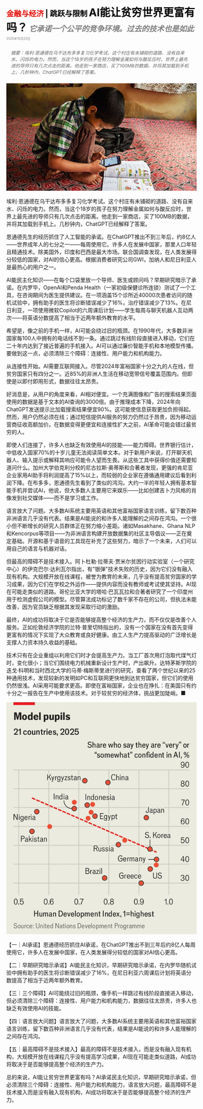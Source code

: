 <span style="color:#E3120B; font-size:14.9pt; font-weight:bold;">金融与经济</span> <span style="color:#000000; font-size:14.9pt; font-weight:bold;">| 跳跃与限制</span>
<span style="color:#000000; font-size:21.0pt; font-weight:bold;">AI能让贫穷世界更富有吗？</span>
<span style="color:#808080; font-size:14.9pt; font-weight:bold; font-style:italic;">它承诺一个公平的竞争环境。过去的技术也是如此</span>
<span style="color:#808080; font-size:6.2pt;">2025年10月23日</span>

<div style="padding:8px 12px; color:#666; font-size:9.0pt; font-style:italic; margin:12px 0;">摘要：埃利·恩通德在乌干达布多多复习化学考试。这个村庄有未铺砌的道路、没有自来水、闪烁的电力。然而，当这个18岁的孩子在努力理解金属如何与酸反应时，世界上最先进的导师只有几次点击的距离。他走到一家商店，买了100MB的数据，并将其加载到手机上。几秒钟内，ChatGPT已经解释了答案。</div>

![](../images/058_Can_AI_make_the_poor_world_richer/p0248_img01.jpeg)

埃利·恩通德在乌干达布多多复习化学考试。这个村庄有未铺砌的道路、没有自来水、闪烁的电力。然而，当这个18岁的孩子在努力理解金属如何与酸反应时，世界上最先进的导师只有几次点击的距离。他走到一家商店，买了100MB的数据，并将其加载到手机上。几秒钟内，ChatGPT已经解释了答案。

恩通德先生的经历抓住了人工智能的承诺。在ChatGPT推出不到三年后，约8亿人——世界成年人的七分之一——每周使用它。许多人在发展中国家，那里人口年轻且精通技术。除美国外，印度和巴西是最大市场。联合国调查发现，在人类发展得分较低的国家，对AI的信心更高。根据消费者研究公司GWI，加纳人和尼日利亚人是最热心的用户之一。

AI能民主化知识——在每个口袋里放一个导师、医生或顾问吗？早期研究暗示了承诺。在内罗毕，OpenAI和Penda Health（一家初级保健诊所连锁）测试了一个工具，在咨询期间为医生提供建议。在一项涵盖15个诊所近40000次患者访问的随机试验中，拥有助手的医生将诊断错误减少了16%，治疗错误减少了13%。在尼日利亚，一项使用微软Copilot的六周课后计划——学生每周与聊天机器人互动两次——将英语分数提高了相当于近两年额外教育的水平。

希望是，像之前的手机一样，AI可能会绕过旧的瓶颈。在1990年代，大多数非洲国家每100人中拥有的电话线不到一条。通过跳过有线阶段直接进入移动，它们在二十年内达到了接近普遍的手机接入。AI可以通过廉价智能手机和本地模型传播。要做到这一点，必须清除三个障碍：连接性、用户能力和机构能力。

从连接性开始。AI需要互联网接入。尽管2024年富裕国家十分之九的人在线，但贫穷国家只有四分之一。近85%的非洲人生活在移动宽带信号覆盖范围内。但即使是以即付即用形式，数据往往太昂贵。

好消息是，从用户的角度来看，AI相对便宜。一个充满图像和广告的搜索结果页面使用的数据是基于文本的AI查询的3000倍。由于推理成本下降，2024年向ChatGPT发送提示比加载搜索结果便宜90%。这可能使信息获取更加负担得起。然而，用户仍然必须在线；通过短信提供AI服务的努力仍然过于昂贵，因为移动运营商征收高额加价。在数据变得更便宜和连接性扩大之前，AI革命可能会错过最贫穷的人。

即使人们连接了，许多人也缺乏有效使用AI的技能——能力障碍。世界银行估计，中低收入国家70%的十岁儿童无法阅读简单文本。对于新用户来说，打开聊天机器人、输入提示或解释其响应可能令人望而生畏。从这些工具中获得价值还需要知道问什么。加州大学伯克利分校的尼古拉斯·奥蒂斯和合著者发现，更强的肯尼亚企业家用AI助手将利润提高了15%以上，而较弱的企业家在遵循通用建议后看到利润下降。在布多多，恩通德先生看到了类似的鸿沟。大约一半的年轻人拥有基本智能手机并尝试AI，他说，但大多数人主要用它来娱乐——比如创建吉卜力风格的肖像发到社交媒体——而不是学习或工作。

语言放大了问题。大多数AI系统主要用英语和其他富裕国家语言训练，留下数百种非洲语言几乎没有代表。结果是AI能说的和许多人能理解的之间存在鸿沟。一个很小但不断增长的研究人员群体正在努力缩小差距。诸如Masakhane、Ghana NLP和Kencorpus等项目——为非洲语言构建开放数据集的社区主导倡议——正在奠定基础。开源和基于语音的工具现在补充了这些努力，暗示了一个未来，人们可以用自己的语言与机器对话。

但最高的障碍不是技术接入。阿卜杜勒·拉蒂夫·贾米尔贫困行动实验室（一个研究中心）的伊克巴尔·达利瓦尔指出，有"银弹"技术失败的历史，因为它们没有融入现有机构。大规模开放在线课程，被誉为教育的未来，几乎没有提高贫穷国家的学习成果，因为它们在学校之外运作——提供内容而没有教师或考试使其坚持。AI现在可能走类似的道路。哥伦比亚大学的塔哈·巴瓦瓦拉和合著者研究了一个印度州用于检测虚假公司的模型。尽管算法成功标记了数千家不存在的公司，但执法未能改善，因为官员缺乏根据其发现采取行动的激励。

最终，AI的成功将取决于它是否能够提高整个经济的生产力，而不仅仅是改善个人服务。正如伦敦经济学院的兰特·普里切特指出的，没有一个国家在没有首先变得更富有的情况下实现了大众教育或良好健康。由工人生产力提高驱动的广泛增长是支撑人力资本持久收益的基础。

技术只有在企业重组以利用它们时才会提高生产力。当工厂首次用灯泡取代煤气灯时，变化很小；当它们围绕电力机械重新设计生产时，产出飙升。达特茅斯学院的迭戈·科明和当时西北大学的马蒂·梅斯蒂里进行的研究，查看了两个世纪以来的25种通用技术，发现较新的发明如PC和互联网更快地到达贫穷国家，但它们的使用仍然很浅。AI采用可能要求更高。即使在富裕国家，企业也在挣扎：在美国只有约十分之一报告在生产中使用该技术。对于较贫穷的经济体，挑战更加陡峭。■

![](../images/058_Can_AI_make_the_poor_world_richer/p0249_img01.jpeg)

【一｜AI承诺】恩通德经历抓住AI承诺，在ChatGPT推出不到三年后约8亿人每周使用它，许多人在发展中国家，在人类发展得分较低的国家对AI信心更高。

【二｜早期研究暗示承诺】AI能民主化知识，早期研究暗示承诺，在内罗毕随机试验中拥有助手的医生将诊断错误减少了16%，在尼日利亚六周课后计划将英语分数提高了相当于近两年额外教育。

【三｜三个障碍】AI可能绕过旧的瓶颈，像手机一样跳过有线阶段直接进入移动，但必须清除三个障碍：连接性、用户能力和机构能力，数据往往太昂贵，许多人也缺乏有效使用AI的技能。

【四｜语言放大问题】语言放大了问题，大多数AI系统主要用英语和其他富裕国家语言训练，留下数百种非洲语言几乎没有代表，结果是AI能说的和许多人能理解的之间存在鸿沟。

【五｜最高障碍不是技术接入】最高的障碍不是技术接入，而是没有融入现有机构，大规模开放在线课程几乎没有提高学习成果，AI现在可能走类似道路，AI成功将取决于是否能够提高整个经济的生产力。

总的来说，AI能让贫穷世界更富有吗？AI承诺民主化知识，早期研究暗示承诺，但必须清除三个障碍：连接性、用户能力和机构能力，语言放大问题，最高障碍不是技术接入而是没有融入现有机构，AI成功将取决于是否能够提高整个经济的生产力。
